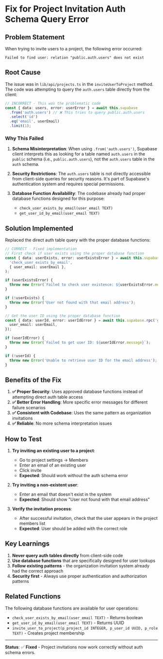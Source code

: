 # Fix for Project Invitation Auth Schema Query Error

## Problem Statement

When trying to invite users to a project, the following error occurred:

```
Failed to find user: relation "public.auth.users" does not exist
```

## Root Cause

The issue was in `lib/api/projects.ts` in the `inviteUserToProject` method. The code was attempting to query the `auth.users` table directly from the client:

```typescript
// INCORRECT - This was the problematic code
const { data: users, error: userError } = await this.supabase
  .from('auth.users') // ❌ This tries to query public.auth.users
  .select('id')
  .eq('email', userEmail)
  .limit(1);
```

### Why This Failed

1. **Schema Misinterpretation**: When using `.from('auth.users')`, Supabase client interprets this as looking for a table named `auth.users` in the `public` schema (i.e., `public.auth.users`), not the `auth.users` table in the `auth` schema.

2. **Security Restrictions**: The `auth.users` table is not directly accessible from client-side queries for security reasons. It's part of Supabase's authentication system and requires special permissions.

3. **Database Function Availability**: The codebase already had proper database functions designed for this purpose:
   - `check_user_exists_by_email(user_email TEXT)`
   - `get_user_id_by_email(user_email TEXT)`

## Solution Implemented

Replaced the direct auth table query with the proper database functions:

```typescript
// CORRECT - Fixed implementation
// First check if user exists using the proper database function
const { data: userExists, error: userExistsError } = await this.supabase.rpc(
  'check_user_exists_by_email',
  { user_email: userEmail },
);

if (userExistsError) {
  throw new Error(`Failed to check user existence: ${userExistsError.message}`);
}

if (!userExists) {
  throw new Error('User not found with that email address');
}

// Get the user ID using the proper database function
const { data: userId, error: userIdError } = await this.supabase.rpc('get_user_id_by_email', {
  user_email: userEmail,
});

if (userIdError) {
  throw new Error(`Failed to get user ID: ${userIdError.message}`);
}

if (!userId) {
  throw new Error('Unable to retrieve user ID for the email address');
}
```

## Benefits of the Fix

1. **✅ Proper Security**: Uses approved database functions instead of attempting direct auth table access
2. **✅ Better Error Handling**: More specific error messages for different failure scenarios
3. **✅ Consistent with Codebase**: Uses the same pattern as organization invitations
4. **✅ Reliable**: No more schema interpretation issues

## How to Test

1. **Try inviting an existing user to a project**:

   - Go to project settings → Members
   - Enter an email of an existing user
   - Click invite
   - **Expected**: Should work without the auth schema error

2. **Try inviting a non-existent user**:

   - Enter an email that doesn't exist in the system
   - **Expected**: Should show "User not found with that email address"

3. **Verify the invitation process**:
   - After successful invitation, check that the user appears in the project members list
   - **Expected**: User should be added with the correct role

## Key Learnings

1. **Never query auth tables directly** from client-side code
2. **Use database functions** that are specifically designed for user lookups
3. **Follow existing patterns** - the organization invitation system already had the correct approach
4. **Security first** - Always use proper authentication and authorization patterns

## Related Functions

The following database functions are available for user operations:

- `check_user_exists_by_email(user_email TEXT)` - Returns boolean
- `get_user_id_by_email(user_email TEXT)` - Returns UUID
- `invite_user_to_project(p_project_id INTEGER, p_user_id UUID, p_role TEXT)` - Creates project membership

---

**Status**: ✅ **Fixed** - Project invitations now work correctly without auth schema errors.
